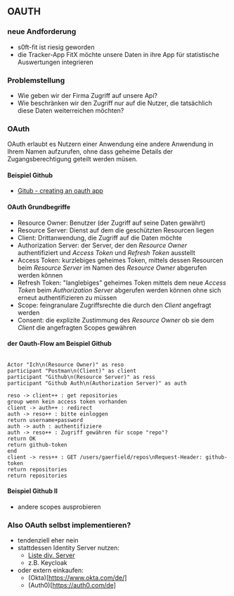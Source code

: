 <!--s-->
## OAUTH

<!--v-->
### neue Andforderung

* s0ft-fit ist riesig geworden
* die Tracker-App FitX möchte unsere Daten in ihre App für statistische Auswertungen integrieren

<!--v-->
### Problemstellung

* Wie geben wir der Firma Zugriff auf unsere Api?
* Wie beschränken wir den Zugriff nur auf die Nutzer, die tatsächlich diese Daten weiterreichen möchten?

<!--v-->
### OAuth

OAuth erlaubt es Nutzern einer Anwendung eine andere Anwendung in Ihrem Namen aufzurufen, ohne dass geheime Details der Zugangsberechtigung geteilt werden müsen.

<!--v-->
#### Beispiel Github

* [Gitub - creating an oauth app](https://docs.github.com/en/developers/apps/building-oauth-apps/creating-an-oauth-app)

<!--v-->
#### OAuth Grundbegriffe

* Resource Owner: Benutzer (der Zugriff auf seine Daten gewährt)
* Resource Server: Dienst auf dem die geschützten Resourcen liegen
* Client: Drittanwendung, die Zugriff auf die Daten möchte
* Authorization Server: der Server, der den _Resource Owner_ authentifiziert und _Access Token_ und _Refresh Token_  ausstellt
* Access Token: kurzlebiges geheimes Token, mittels dessen Resourcen beim _Resource Server_ im Namen des _Resource Owner_ abgerufen werden können
* Refresh Token: "langlebiges" geheimes Token mittels dem neue _Access Token_ beim _Authorization Server_ abgerufen werden können ohne sich erneut authentifizieren zu müssen
* Scope: feingranulare Zugriffsrechte die durch den _Client_ angefragt werden
* Consent: die explizite Zustimmung des _Resource Owner_ ob sie dem _Client_ die angefragten Scopes gewähren

<!--v-->
#### der Oauth-Flow am Beispiel Github
```puml

Actor "Ich\n(Resource Owner)" as reso
participant "Postman\n(Client)" as client
participant "Github\n(Resource Server)" as ress
participant "Github Auth\n(Authorization Server)" as auth

reso -> client++ : get repositories
group wenn kein access token vorhanden
client -> auth++ : redirect
auth -> reso++ : bitte einloggen
return username+password
auth -> auth : authentifiziere
auth -> reso++ : Zugriff gewähren für scope "repo"?
return OK
return github-token
end
client -> ress++ : GET /users/gaerfield/repos\nRequest-Header: github-token
return repositories
return repositories
```

<!--v-->
#### Beispiel Github II

* andere scopes ausprobieren

<!--v-->
### Also OAuth selbst implementieren?

* tendenziell eher nein
* stattdessen Identity Server nutzen:
  * [Liste div. Server](https://openid.net/developers/certified/)
  * z.B. Keycloak
* oder extern einkaufen:
  * (Okta)[https://www.okta.com/de/]
  * (Auth0)[https://auth0.com/de]
